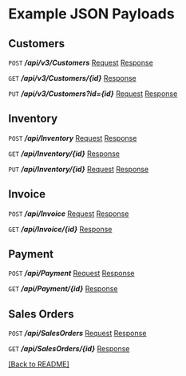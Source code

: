 
# **Example JSON Payloads**

## Customers
`POST` ***/api/v3/Customers*** [Request](Customer/NewCustomerT.json) [Response](Customer/SynkSaveQueueResponseOfCustomerT.json)

`GET` ***/api/v3/Customers/{id}*** [Response](Customer/GetCustomerT.json)

`PUT` ***/api/v3/Customers?id={id}*** [Request](Customer/NewCustomerT.json) [Response](Customer/SynkSaveQueueResponseOfCustomerT.json)

## Inventory
`POST` ***/api/Inventory*** [Request](Inventory/NewInventoryItemT.json) [Response](Inventory/SynkSaveQueueResponse.json)

`GET`  ***/api/Inventory/{id}*** [Response](Inventory/InventoryEditResponse.json)

`PUT`  ***/api/Inventory/{id}*** [Request](Inventory/UpdateInventoryItemT.json) [Response](Inventory/SynkSaveQueueResponse.json)

## Invoice
`POST` ***/api/Invoice*** [Request](Invoice/NewInvoiceT.json) [Response](Invoice/SynkSaveQueueResponse.json)

`GET`  ***/api/Invoice/{id}*** [Response](Invoice/TransactionEditResponseOfInvoiceT.json)

## Payment
`POST` ***/api/Payment*** [Request](Payment/NewPaymentT.json) [Response](Payment/SynkSaveQueueResponseOfPaymentT.json)

`GET`  ***/api/Payment/{id}*** [Response](Payment/EditResponseOfPaymentT.json)

## Sales Orders
`POST` ***/api/SalesOrders*** [Request](SalesOrders/SalesOrderT.json) [Response](SalesOrders/PagedActionResultsOfBusTransSearchResultsT.json)

`GET`  ***/api/SalesOrders/{id}*** [Response](SalesOrders/TransactionEditResponseOfSalesOrderT.json)

[[Back to README]](../README.md)
